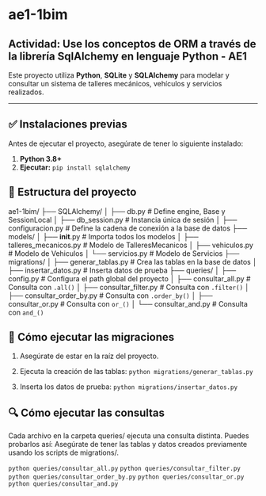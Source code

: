 # ae1-1bim
## Actividad: Use los conceptos de ORM a través de la librería SqlAlchemy en lenguaje Python - AE1

Este proyecto utiliza **Python**, **SQLite** y **SQLAlchemy** para modelar y consultar un sistema de talleres mecánicos, vehículos y servicios realizados.

---

## ✅ Instalaciones previas

Antes de ejecutar el proyecto, asegúrate de tener lo siguiente instalado:

1. **Python 3.8+**
2. **Ejecutar:** `pip install sqlalchemy`

## 📁 Estructura del proyecto

ae1-1bim/
├── SQLAlchemy/
│   ├── db.py                     # Define engine, Base y SessionLocal
│   ├── db_session.py             # Instancia única de sesión
│   ├── configuracion.py             # Define la cadena de conexión a la base de datos
├── models/
│   ├── __init__.py               # Importa todos los modelos
│   ├── talleres_mecanicos.py     # Modelo de TalleresMecanicos
│   ├── vehiculos.py              # Modelo de Vehiculos
│   └── servicios.py              # Modelo de Servicios
├── migrations/
│   ├── generar_tablas.py        # Crea las tablas en la base de datos
│   ├── insertar_datos.py        # Inserta datos de prueba
├── queries/
│   ├── config.py                     # Configura el path global del proyecto
│   ├── consultar_all.py         # Consulta con `.all()`
│   ├── consultar_filter.py      # Consulta con `.filter()`
│   ├── consultar_order_by.py    # Consulta con `.order_by()`
│   ├── consultar_or.py          # Consulta con `or_()`
│   └── consultar_and.py         # Consulta con `and_()`

## 🧱 Cómo ejecutar las migraciones

1. Asegúrate de estar en la raíz del proyecto.

2. Ejecuta la creación de las tablas:
`python migrations/generar_tablas.py`

3. Inserta los datos de prueba:
`python migrations/insertar_datos.py`

## 🔍 Cómo ejecutar las consultas

Cada archivo en la carpeta queries/ ejecuta una consulta distinta. Puedes probarlos así:
Asegúrate de tener las tablas y datos creados previamente usando los scripts de migrations/.

`python queries/consultar_all.py`
`python queries/consultar_filter.py`
`python queries/consultar_order_by.py`
`python queries/consultar_or.py`
`python queries/consultar_and.py`